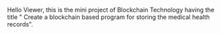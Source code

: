 Hello Viewer, this is the mini project of Blockchain Technology having the title " Create a blockchain based program for storing the 
medical health records". 
